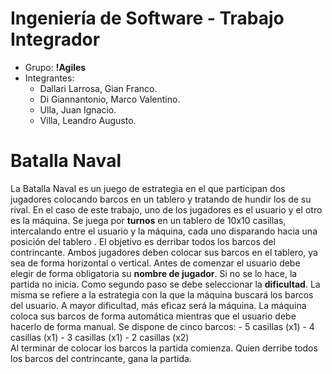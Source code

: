 # Ingeniería de Software - Trabajo Integrador

- Grupo: **!Agiles**
- Integrantes:
	- Dallari Larrosa, Gian Franco.
	- Di Giannantonio, Marco Valentino.
	- Ulla, Juan Ignacio.
	- Villa, Leandro Augusto.
	
# Batalla Naval

La Batalla Naval es un juego de estrategia en el que participan dos jugadores colocando barcos en un tablero y tratando de hundir los de su rival. 
En el caso de este trabajo, uno de los jugadores es el usuario y el otro es la máquina. Se juega por **turnos** en un tablero de 10x10 casillas, intercalando entre el usuario y la máquina, cada uno disparando hacia una posición del tablero .  El objetivo es derribar todos los barcos del contrincante.
Ambos jugadores deben colocar sus barcos en el tablero, ya sea de forma horizontal o vertical.
Antes de comenzar el usuario debe elegir de forma obligatoria su **nombre de jugador**. Si no se lo hace, la partida no inicia.
Como segundo paso se debe seleccionar la **dificultad**. La misma se refiere a la estrategia con la que la máquina buscará los barcos del usuario. A mayor dificultad, más eficaz será la máquina.
La máquina coloca sus barcos de forma automática mientras que el usuario debe hacerlo de forma manual. Se dispone de cinco barcos: 
	- 5 casillas (x1)
	- 4 casillas (x1)
	- 3 casillas (x1)
	- 2 casillas (x2)  
Al terminar de colocar los barcos la partida comienza. Quien derribe todos los barcos del contrincante, gana la partida.
